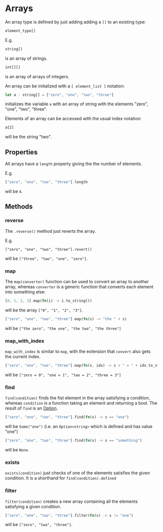 # Arrays

An array type is defined by just adding adding a `[]` to an existing type:

```rust
element_type[]
```

E.g.

```rust
string[]
```
is an array of strings.

```rust
int[][]
```
is an array of arrays of integers.

An array can be initialized with a `[ element_list ]` notation:

```rust
let a : string[] = ["zero", "one", "two", "three"]
```
initializes the variable `a` with an array of string with the elements "zero", "one", "two", "three".

Elements of an array can be accessed with the usual index notation:

```rest
a[2]
```
will be the string "two".

## Properties

All arrays have a `length` property giving the the number of elements.

E.g.
```rust
["zero", "one", "two", "three"].length
```
will be `4`.

## Methods

### reverse

The `.reverse()` method just reverts the array.

E.g.
```
["zero", "one", "two", "three"].revert()
```
will be `["three", "two", "one", "zero"]`.

### map

The `map(converter)` function can be used to convert an array to another array, whereas `converter` is a generic function that converts each element into something else:

```rust
[0, 1, 2, 3].map(fn(i) -> i.to_string())
```
will be the array `["0", "1", "2", "3"]`.

```rust
["zero", "one", "two", "three"].map(fn(s) -> "the " + s)
```
will be `["the zero", "the one", "the two", "the three"]`

### map_with_index

`map_with_index` is similar to `map`, with the extension that `convert` also gets the current index.

```rust
["zero", "one", "two", "three"].map(fn(s, idx) -> s + " = " + idx.to_string())
```
will be `["zero = 0", "one = 1", "two = 2", "three = 3"]`

### find

`find(condition)` finds the fist element in the array satisfying a condition, whereas `condition` is a function taking an element and returning a bool. The result of `find` is an [Option](option.md).

```rust
["zero", "one", "two", "three"].find(fn(s) -> s == "one")
```
will be `Some("one")` (i.e. an `Option<string>` which is defined and has value "one")

```rust
["zero", "one", "two", "three"].find(fn(s) -> s == "something")
```
will be `None`.

### exists

`exists(condition)` just checks of one of the elements satisfies the given condition. It is a shorthand for `find(condition).defined`

### filter

`filter(condition)` creates a new array containing all the elements satisfying a given condition.

```rust
["zero", "one", "two", "three"].filter(fn(s) -> s != "one")
```
will be `["zero", "two", "three"]`.

